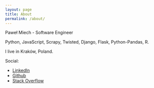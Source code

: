 ```yaml
---
layout: page
title: About
permalink: /about/
---
```


Paweł Miech - Software Engineer

Python, JavaScript, Scrapy, Twisted, Django, Flask, Python-Pandas, R.

I live in Kraków, Poland. 

Social:

* [LinkedIn](https://www.linkedin.com/in/pawe%C5%82-miech-49a5531a)
* [Github](https://github.com/pawelmhm)
* [Stack Overflow](http://stackoverflow.com/users/1757620/pawel-miech)

